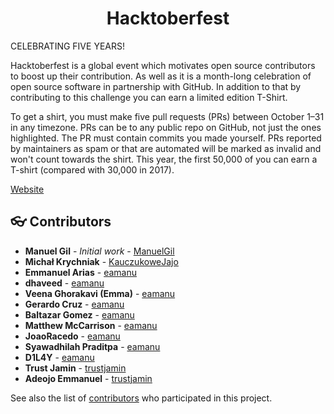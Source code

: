 <div align="center">
	<h1> Hacktoberfest </h1>
</div>

CELEBRATING FIVE YEARS!

Hacktoberfest is a global event which motivates open source contributors to boost up their contribution. As well as it is a month-long celebration of open source software in partnership with GitHub. In addition to that by contributing to this challenge you can earn a limited edition T-Shirt.

To get a shirt, you must make five pull requests (PRs) between October 1–31 in any timezone. PRs can be to any public repo on GitHub, not just the ones highlighted. The PR must contain commits you made yourself. PRs reported by maintainers as spam or that are automated will be marked as invalid and won't count towards the shirt. This year, the first 50,000 of you can earn a T-shirt (compared with 30,000 in 2017).

[Website](https://hacktoberfest.lingonsaft.com/)

<a name="contributors"></a>
## :eyeglasses: Contributors

  * **Manuel Gil** - *Initial work* - [ManuelGil](https://github.com/ManuelGil)
  * **Michał Krychniak** - [KauczukoweJajo](https://github.com/KauczukoweJajo)
  * **Emmanuel Arias** - [eamanu](https://github.com/eamanu) 
  * **dhaveed** - [eamanu](https://github.com/dhaveed)
  * **Veena Ghorakavi (Emma)** - [eamanu](https://github.com/vghorakavi)
  * **Gerardo Cruz** - [eamanu](https://github.com/NotZombieFood)
  * **Baltazar Gomez** - [eamanu](https://github.com/btzr-io)
  * **Matthew McCarrison** - [eamanu](https://github.com/mattmcc97)
  * **JoaoRacedo** - [eamanu](https://github.com/JoaoRacedo)
  * **Syawadhilah Praditpa** - [eamanu](https://github.com/fauzipradipta)
  * **D1L4Y** - [eamanu](https://github.com/d1l4y)
  * **Trust Jamin** - [trustjamin](https://github.com/trustjamin)
  * **Adeojo Emmanuel** - [trustjamin](https://github.com/adeojoemmanuel)
  
See also the list of [contributors](https://github.com/ManuelGil/Hacktoberfest/contributors)
 who participated in this project.
